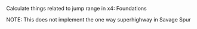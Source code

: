 Calculate things related to jump range in x4: Foundations

NOTE: This does not implement the one way superhighway in Savage Spur
